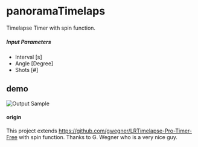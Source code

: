 # panoramaTimelaps
Timelapse Timer with spin function. 

##### Input Parameters 
- Interval [s]
- Angle [Degree]
- Shots [#]

## demo
![Output Sample](data/demo1_panoramaTimelapse.gif)


#### origin
This project extends https://github.com/gwegner/LRTimelapse-Pro-Timer-Free with spin function. Thanks to G. Wegner who is a very nice guy. 
